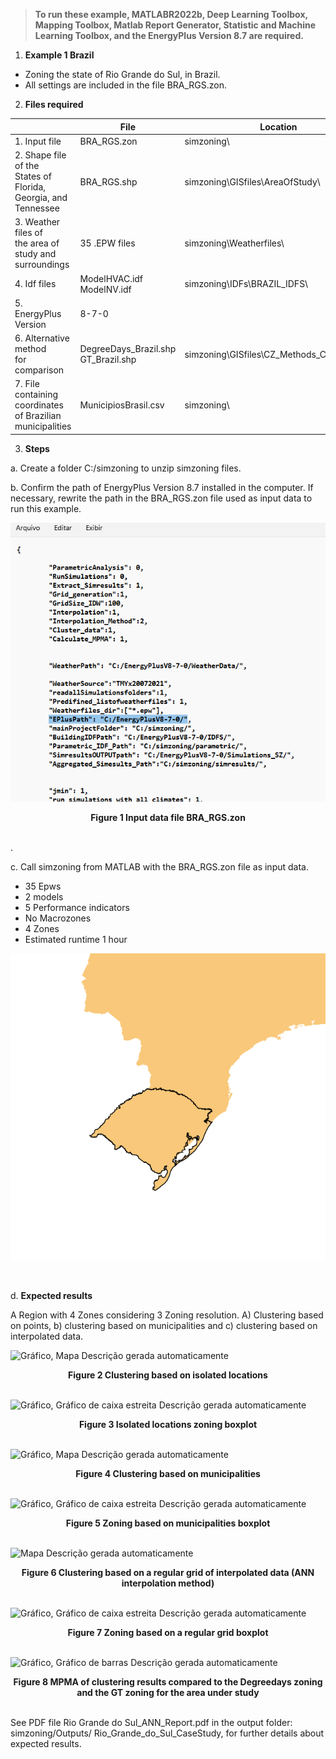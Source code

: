 > **To run these example, MATLABR2022b, Deep Learning Toolbox, Mapping
> Toolbox, Matlab Report Generator, Statistic and Machine Learning
> Toolbox, and the EnergyPlus Version 8.7 are required.**

1.  **Example 1 Brazil**
* Zoning the state of Rio Grande do Sul, in Brazil.
* All settings are included in the file BRA_RGS.zon.

2.  **Files required**

|                        |   File          |   Location               |
|------------------------|-----------------|--------------------------|
| 1.  Input file         | BRA_RGS.zon     | simzoning\\              |
| 2.  Shape file of the<br>States of Florida, <br> Georgia, and <br> Tennessee | BRA_RGS.shp     | simzoning\GISfiles\\AreaOfStudy\\               |
| 3.  Weather files of <br> the area of <br> study and <br> surroundings | 35 .EPW files   | simzoning\\Weatherfiles\\                        |
| 4.  Idf files          | ModelHVAC.idf <br> ModelNV.idf  | simzoning\\IDFs\\BRAZIL_IDFS\\                   |
| 5.  EnergyPlus Version | 8-7-0           |                          |
| 6.  Alternative method <br> for comparison| DegreeDays_Brazil.shp <br> GT_Brazil.shp         | simzoning\\GISfiles\CZ_Methods_Comparison\\     |
| 7.  File containing coordinates <br> of Brazilian <br> municipalities  | MunicipiosBrasil.csv           | simzoning\\              |

3.  **Steps**

a.  Create a folder C:/simzoning to unzip simzoning files.

b.  Confirm the path of EnergyPlus Version 8.7 installed in the
    computer. If necessary, rewrite the path in the BRA_RGS.zon file
    used as input data to run this example.
    
![](./images/media/image1.png)
<center><b>Figure 1 Input data file BRA_RGS.zon </b></center><br></d1>

.

c.  Call simzoning from MATLAB with the BRA_RGS.zon file as input data.
* 35 Epws 
* 2 models 
* 5 Performance indicators
* No Macrozones
* 4 Zones
* Estimated runtime 1 hour
    
 ![](./images/media/image2.png)    
 <d1><center></center><br></d1>   

d.  **Expected results**
    
A Region with 4 Zones considering 3 Zoning resolution. A) Clustering
based on points, b) clustering based on municipalities and c) clustering
based on interpolated data.

![Gráfico, Mapa Descrição gerada
automaticamente](./images/media/image3.png)

<d1><center><b>Figure 2 Clustering based on isolated locations </b></center><br></d1>

![Gráfico, Gráfico de caixa estreita Descrição gerada
automaticamente](./images/media/image4.png)

<d1><center><b>Figure 3 Isolated locations zoning boxplot </b></center><br></d1>

![Gráfico, Mapa Descrição gerada
automaticamente](./images/media/image5.png)

<d1><center><b>Figure 4 Clustering based on municipalities </b></center><br></d1>

![Gráfico, Gráfico de caixa estreita Descrição gerada
automaticamente](./images/media/image6.png)
<d1><center><b>Figure 5 Zoning based on municipalities boxplot </b></center><br></d1>

![Mapa Descrição gerada
automaticamente](./images/media/image7.png)
<d1><center><b>Figure 6 Clustering based on a regular grid of interpolated data (ANN
interpolation method)</b></center><br></d1>


![Gráfico, Gráfico de caixa estreita Descrição gerada
automaticamente](./images/media/image8.png)
<d1><center><b>Figure 7 Zoning based on a regular grid boxplot </b></center><br/></d1>


![Gráfico, Gráfico de barras Descrição gerada
automaticamente](./images/media/image9.png)

<d1><center><b>Figure 8 MPMA of clustering results compared to the Degreedays zoning
and the GT zoning for the area under study </b></center><br></d1>


See PDF file Rio Grande do Sul_ANN_Report.pdf in the output folder:
simzoning/Outputs/ Rio_Grande_do_Sul_CaseStudy, for further details
about expected results.
